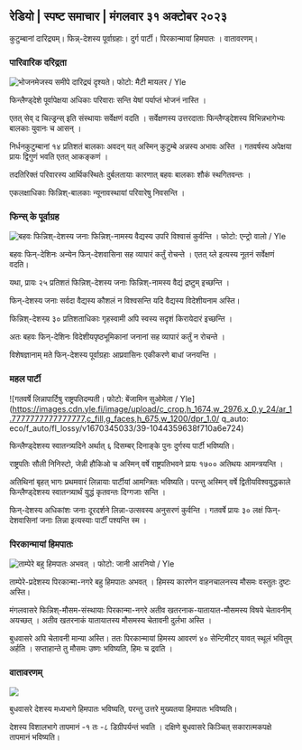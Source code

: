 ## रेडियो \| स्पष्ट समाचार \| मंगलवार ३१ अक्टोबर २०२३

कुटुम्बानां दारिद्र्यम्। फिन्न्-देशस्य पूर्वाग्रहाः। दुर्ग पार्टी। पिरकान्मायां हिमपातः । वातावरणम्‌।

### पारिवारिक दरिद्रता

![भोजनमेजस्य समीपे दारिद्र्यं दृश्यते। फोटो: मैटी मायलर / Yle](https://images.cdn.yle.fi/image/upload/c_crop,h_1080,w_1919,x_0,y_0/ar_1.77777777777777777,c_fill,g_faces,h_675,w_1200/dpr_1.0/q_auto:eco/f_auto/fl_lossy/v1674642954/39-106372263d105c885d6a)

फिन्लैण्ड्देशे पूर्वापेक्षया अधिकाः परिवाराः सन्ति येषां पर्याप्तं भोजनं नास्ति ।

एतत् सेव् द चिल्ड्रन्स् इति संस्थायाः सर्वेक्षणं वदति । सर्वेक्षणस्य उत्तरदाताः फिन्लैण्ड्देशस्य विभिन्नभागेभ्यः बालकाः युवानः च आसन् ।

निर्धनकुटुम्बानां १४ प्रतिशतं बालकाः अवदन् यत् अस्मिन् कुटुम्बे अन्नस्य अभावः अस्ति । गतवर्षस्य अपेक्षया प्रायः द्विगुणं भवति एतत् आकङ्कणं ।

तदतिरिक्तं परिवारस्य आर्थिकस्थितेः दुर्बलतायाः कारणात् बहवः बालकाः शौकं स्थगितवन्तः ।

एकलक्षाधिकाः फिन्निश्-बालकाः न्यूनावस्थायां परिवारेषु निवसन्ति ।

### फिन्स् के पूर्वाग्रह

![बहवः फिन्निश्-देशस्य जनाः फिन्निश्-नामस्य वैद्यस्य उपरि विश्वासं कुर्वन्ति । फोटो: एन्ट्रो वालो / Yle](https://images.cdn.yle.fi/image/upload/c_crop,h_3179,w_5653,x_0,y_83/ar_1.7777777777777777,c_fill,g_faces,h_675,w_1200/dpr_1.0/q_auto:eco/f_auto/fl_lossy/v1697116975/39-11855466527f10854aec)

बहवः फिन्-देशिनः अन्येन फिन्-देशवासिना सह व्यापारं कर्तुं रोचन्ते । एतत् य्ले इत्यस्य नूतनं सर्वेक्षणं वदति।

यथा, प्रायः २५ प्रतिशतं फिन्निश्-देशस्य जनाः फिन्निश्-नामस्य वैद्यं द्रष्टुम् इच्छन्ति ।

फिन्-देशस्य जनाः सर्वदा वैद्यस्य कौशलं न विश्वसन्ति यदि वैद्यस्य विदेशीयनाम अस्ति।

फिन्निश्-देशस्य ३० प्रतिशताधिकाः गृहस्वामी अपि स्वस्य सदृशं किरायेदारं इच्छन्ति ।

अतः बहवः फिन्-देशिनः विदेशीयपृष्ठभूमिकानां जनानां सह व्यापारं कर्तुं न रोचन्ते ।

विशेषज्ञानाम् मते फिन्-देशस्य पूर्वाग्रहाः आप्रवासिनः एकीकरणे बाधां जनयन्ति ।

### महल पार्टी

![गतवर्षे लिन्नापार्टिषु राष्ट्रपतिदम्पती। फोटो: बेंजामिन सुओमेला / Yle] (https://images.cdn.yle.fi/image/upload/c_crop,h_1674,w_2976,x_0,y_24/ar_1.7777777777777777,c_fill,g_faces,h_675,w_1200/dpr_1.0/ q_auto: eco/f_auto/fl_lossy/v1670345033/39-1044359638f710a6e724)

फिन्लैण्ड्देशस्य स्वातन्त्र्यदिने अर्थात् ६ दिसम्बर् दिनाङ्के पुनः दुर्गस्य पार्टी भविष्यति।

राष्ट्रपतिः सौली निनिस्टो, जेन्नी हौकिओ च अस्मिन् वर्षे राष्ट्रपतिभवने प्रायः १७०० अतिथयः आमन्त्रयन्ति ।

अतिथिनां बृहत् भागः प्रथमवारं लिन्नायाः पार्टीयां आमन्त्रितः भविष्यति। परन्तु अस्मिन् वर्षे द्वितीयविश्वयुद्धकाले फिन्लैण्ड्देशस्य स्वातन्त्र्यार्थं युद्धं कृतवन्तः दिग्गजाः सन्ति ।

फिन्-देशस्य अधिकांशः जनाः दूरदर्शने लिन्ना-उत्सवस्य अनुसरणं कुर्वन्ति । गतवर्षे प्रायः ३० लक्षं फिन्-देशवासिनां जनाः लिन्ना इत्यस्याः पार्टीं पश्यन्ति स्म ।

### पिरकान्मायां हिमपातः

![ताम्पेरे बहु हिमपातः अभवत् । फोटो: जानी आरनियो / Yle](https://images.cdn.yle.fi/image/upload/c_crop,h_3375,w_6000,x_0,y_331/ar_1.7777777777777777,c_fill,g_faces,h_675,w_1200/dpr_1.0/q_auto:eco/f_auto/fl_lossy/v1698736404/39-11934306540799d9879d)

ताम्पेरे-प्रदेशस्य पिरकान्मा-नगरे बहु हिमपातः अभवत् । हिमस्य कारणेन वाहनचालनस्य मौसमः वस्तुतः दुष्टः अस्ति।

मंगलवासरे फिन्निश्-मौसम-संस्थायाः पिरकान्मा-नगरे अतीव खतरनाक-यातायात-मौसमस्य विषये चेतावनीम् अयच्छत् । अतीव खतरनाकं यातायातस्य मौसमस्य चेतावनी दुर्लभा अस्ति ।

बुधवासरे अपि चेतावनी मान्या अस्ति। ततः पिरकान्मायां हिमस्य आवरणं ४० सेन्टिमीटर् यावत् स्थूलं भवितुम् अर्हति । सप्ताहान्ते तु मौसमः उष्णः भविष्यति, हिमः च द्रवति ।

### वातावरणम्‌

![](https://images.cdn.yle.fi/छवि/अपलोड/c_crop,h_1080,w_1919,x_0,y_0/ar_1.77777777777777777,c_fill,g_faces,h_675,w_1200/dpr_1.0/q_auto:eco/च_ऑटो/fl_lossy/v1698767793/39-11940016541239893d2b)

बुधवासरे देशस्य मध्यभागे हिमपातः भविष्यति, परन्तु उत्तरे मुख्यतया हिमपातः भविष्यति।

देशस्य विशालभागे तापमानं -१ तः -८ डिग्रीपर्यन्तं भवति । दक्षिणे बुधवासरे किञ्चित् सकारात्मकपक्षे तापमानं भविष्यति।